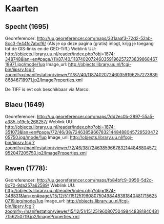 # Kaarten

## Specht (1695)
Georeferencer: http://uu.georeferencer.com/maps/331aaaf3-72d2-52ab-8cc3-fe44fc7abcf6/ (Als je op deze pagina (gratis) inlogt, krijg je toegang tot de GIS-links en de GEO-Tiff.)
Weblink UU: http://objects.library.uu.nl/reader/index.php?obj=1874-348748&lan=en#page//11/87/40/118740207246035919625727383986846718971.jpg/mode/1up
Image_url: http://objects.library.uu.nl/fcgi-bin/iipsrv.fcgi?zoomify=/manifestation/viewer/11/87/40/118740207246035919625727383986846718971.jp2/ImageProperties.xml

De TIFF is evt ook beschikbaar via Marco.

## Blaeu (1649)
Georeferencer: http://uu.georeferencer.com/maps/7dd2ec0b-2897-55a5-a385-b19cfe268257/
Weblink UU: http://objects.library.uu.nl/reader/index.php?obj=1874-351073&lan=en#page//72/46/38/72463859667832144848804572952047205750.jpg/mode/1up
Image_url: http://objects.library.uu.nl/fcgi-bin/iipsrv.fcgi?zoomify=/manifestation/viewer/72/46/38/72463859667832144848804572952047205750.jp2/ImageProperties.xml
 
## Raven (1778):
Georeferencer: http://uu.georeferencer.com/maps/fb84bfc9-0956-5d2c-8c70-9da257a62589/
Weblink UU: http://objects.library.uu.nl/reader/index.php?obj=1874-348831&lan=en#page//15/12/51/151251960807504984483818404817156250719.jpg/mode/1up
Image_url: http://objects.library.uu.nl/fcgi-bin/iipsrv.fcgi?zoomify=/manifestation/viewer/15/12/51/151251960807504984483818404817156250719.jp2/ImageProperties.xml
